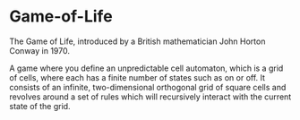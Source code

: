 # Game-of-Life
<p>The Game of Life, introduced by a British mathematician John Horton Conway in 1970.</p>
A game where you define an unpredictable cell automaton, which is a grid of cells, where each has a finite number of states such as on or off. It consists of an infinite, two-dimensional orthogonal grid of square cells and revolves around a set of rules which will recursively interact with the current state of the grid.

